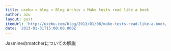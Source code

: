 ```yaml
---
title: uxebu » blog » Blog Archiv » Make tests read like a book
author: azu
layout: post
itemUrl: 'http://uxebu.com/blog/2013/01/08/make-tests-read-like-a-book/'
date: '2013-01-31T15:00:00.000Z'
---
```

Jasmineのmatcherについての解説
